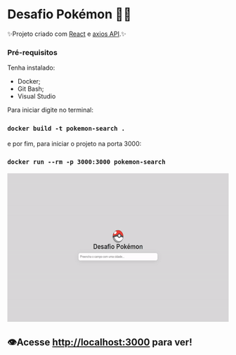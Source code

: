 # Desafio Pokémon 🐱‍👤

✨Projeto criado com [React](https://github.com/facebook/create-react-app) e [axios API](https://github.com/axios/axios).✨

### Pré-requisitos

Tenha instalado: 
- Docker;
- Git Bash;
- Visual Studio

Para iniciar digite no terminal:
### `docker build -t pokemon-search .`

e por fim, para iniciar o projeto na porta 3000:
### `docker run --rm -p 3000:3000 pokemon-search`

<img src="public/to_readme/demonstracao.gif" width="600" height="338">

## 👁Acesse [http://localhost:3000](http://localhost:3000) para ver!

